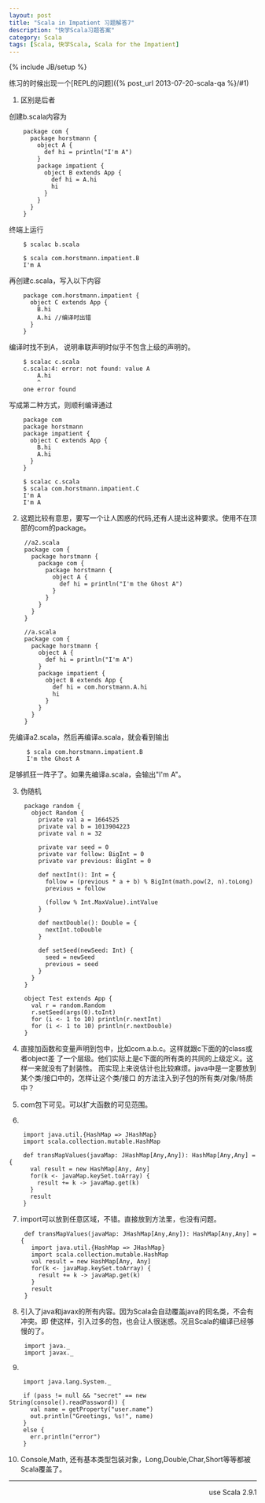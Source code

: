 ```yaml
---
layout: post
title: "Scala in Impatient 习题解答7"
description: "快学Scala习题答案"
category: Scala
tags: [Scala, 快学Scala, Scala for the Impatient]
---
```

{% include JB/setup %}

练习的时候出现一个[REPL的问题]({% post_url 2013-07-20-scala-qa %}/#1)


1. 区别是后者

  创建b.scala内容为

        package com {
          package horstmann {
            object A {
              def hi = println("I'm A")
            }
            package impatient {
              object B extends App {
                def hi = A.hi
                hi
              }
            }
          }
        }

  终端上运行

        $ scalac b.scala

        $ scala com.horstmann.impatient.B
        I'm A

  再创建c.scala，写入以下内容

        package com.horstmann.impatient {
          object C extends App {
            B.hi
            A.hi //编译时出错
          }
        }
  编译时找不到A， 说明串联声明时似乎不包含上级的声明的。

        $ scalac c.scala 
        c.scala:4: error: not found: value A
            A.hi
            ^
        one error found

  写成第二种方式，则顺利编译通过

        package com
        package horstmann
        package impatient {
          object C extends App {
            B.hi
            A.hi
          }
        }

        $ scalac c.scala 
        $ scala com.horstmann.impatient.C
        I'm A
        I'm A

2. 这题比较有意思，要写一个让人困惑的代码,还有人提出这种要求。使用不在顶部的com的package。

        //a2.scala
        package com {
          package horstmann {
            package com {
              package horstmann {
                object A {
                  def hi = println("I'm the Ghost A")
                }
              }
            }
          }
        }

        //a.scala
        package com {
          package horstmann {
            object A {
              def hi = println("I'm A")
            }
            package impatient {
              object B extends App {
                def hi = com.horstmann.A.hi
                hi
              }
            }
          }
        }

 先编译a2.scala，然后再编译a.scala，就会看到输出

         $ scala com.horstmann.impatient.B
         I'm the Ghost A

  足够抓狂一阵子了。如果先编译a.scala，会输出"I'm A"。

3. 伪随机

        package random {
          object Random {
            private val a = 1664525
            private val b = 1013904223
            private val n = 32

            private var seed = 0
            private var follow: BigInt = 0
            private var previous: BigInt = 0

            def nextInt(): Int = {
              follow = (previous * a + b) % BigInt(math.pow(2, n).toLong)
              previous = follow

              (follow % Int.MaxValue).intValue
            }

            def nextDouble(): Double = {
              nextInt.toDouble
            }

            def setSeed(newSeed: Int) {
              seed = newSeed
              previous = seed
            }
          }
        }

        object Test extends App {
          val r = random.Random
          r.setSeed(args(0).toInt)
          for (i <- 1 to 10) println(r.nextInt)
          for (i <- 1 to 10) println(r.nextDouble)
        }

4. 直接加函数和变量声明到包中，比如com.a.b.c。这样就跟c下面的的class或者object差
了一个层级。他们实际上是c下面的所有类的共同的上级定义。这样一来就没有了封装性。
而实现上来说估计也比较麻烦。java中是一定要放到某个类/接口中的，怎样让这个类/接口
的方法注入到子包的所有类/对象/特质中？

5. com包下可见。可以扩大函数的可见范围。

6. 

        import java.util.{HashMap => JHashMap}
        import scala.collection.mutable.HashMap

        def transMapValues(javaMap: JHashMap[Any,Any]): HashMap[Any,Any] = {
          val result = new HashMap[Any, Any]
          for(k <- javaMap.keySet.toArray) {
            result += k -> javaMap.get(k)
          }
          result
        }

7. import可以放到任意区域，不错。直接放到方法里，也没有问题。

        def transMapValues(javaMap: JHashMap[Any,Any]): HashMap[Any,Any] = {
          import java.util.{HashMap => JHashMap}
          import scala.collection.mutable.HashMap
          val result = new HashMap[Any, Any]
          for(k <- javaMap.keySet.toArray) {
            result += k -> javaMap.get(k)
          }
          result
        }

8. 引入了java和javax的所有内容。因为Scala会自动覆盖java的同名类，不会有冲突。即
使这样，引入过多的包，也会让人很迷惑。况且Scala的编译已经够慢的了。

        import java._
        import javax._

9. 

        import java.lang.System._

        if (pass != null && "secret" == new String(console().readPassword)) {
          val name = getProperty("user.name")
          out.println("Greetings, %s!", name)
        } 
        else {
          err.println("error")
        }

10. Console,Math, 还有基本类型包装对象，Long,Double,Char,Short等等都被Scala覆盖了。

----
<div align="right">use Scala 2.9.1</div>
